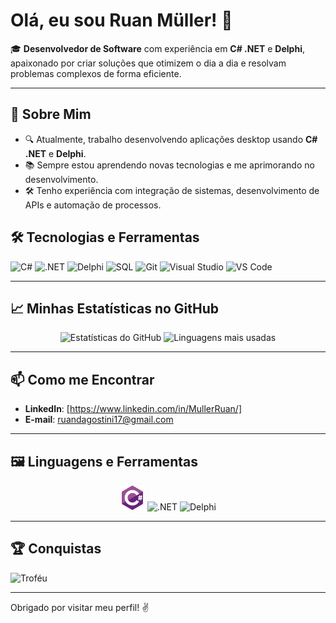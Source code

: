 # Olá, eu sou Ruan Müller! 👋

🎓 **Desenvolvedor de Software** com experiência em **C# .NET** e **Delphi**, apaixonado por criar soluções que otimizem o dia a dia e resolvam problemas complexos de forma eficiente.

---

## 🚀 Sobre Mim
- 🔍 Atualmente, trabalho desenvolvendo aplicações desktop usando **C# .NET** e **Delphi**.
- 📚 Sempre estou aprendendo novas tecnologias e me aprimorando no desenvolvimento.
- 🛠️ Tenho experiência com integração de sistemas, desenvolvimento de APIs e automação de processos.

## 🛠️ Tecnologias e Ferramentas
![C#](https://img.shields.io/badge/-C%23-239120?style=flat&logo=c-sharp&logoColor=white)
![.NET](https://img.shields.io/badge/-.NET-512BD4?style=flat&logo=dotnet&logoColor=white)
![Delphi](https://img.shields.io/badge/-Delphi-EE1F35?style=flat&logo=delphi&logoColor=white)
![SQL](https://img.shields.io/badge/-SQL-4479A1?style=flat&logo=Microsoft-SQL-Server&logoColor=white)
![Git](https://img.shields.io/badge/-Git-F05032?style=flat&logo=git&logoColor=white)
![Visual Studio](https://img.shields.io/badge/-Visual%20Studio-5C2D91?style=flat&logo=visual-studio&logoColor=white)
![VS Code](https://img.shields.io/badge/-VS%20Code-007ACC?style=flat&logo=visual-studio-code&logoColor=white)

---

## 📈 Minhas Estatísticas no GitHub

<div align="center">
  <img height="180em" src="https://github-readme-stats.vercel.app/api?username=MullerRuan&show_icons=true&theme=radical&count_private=true" alt="Estatísticas do GitHub" />
  <img height="180em" src="https://github-readme-stats.vercel.app/api/top-langs/?username=MullerRuan&layout=compact&langs_count=7&theme=radical" alt="Linguagens mais usadas" />
</div>

---

## 📫 Como me Encontrar
- **LinkedIn**: [https://www.linkedin.com/in/MullerRuan/]
- **E-mail**: ruandagostini17@gmail.com

---

## 🖼️ Linguagens e Ferramentas

<div align="center">
  <img src="https://raw.githubusercontent.com/devicons/devicon/master/icons/csharp/csharp-original.svg" alt="C#" width="40" height="40"/>
  <img src="https://cdn.jsdelivr.net/gh/devicons/devicon/icons/dotnetcore/dotnetcore-original.svg" alt=".NET" width="40" height="40"/>
  <img src="https://www.embarcadero.com/images/logo-delphi-icon.svg" alt="Delphi" width="40" height="40"/>
</div>

---

## 🏆 Conquistas
![Troféu](https://github-profile-trophy.vercel.app/?username=MullerRuan&theme=radical&no-frame=true&margin-w=15)

---

Obrigado por visitar meu perfil! ✌️
